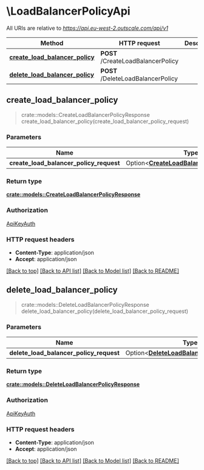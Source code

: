 # \LoadBalancerPolicyApi

All URIs are relative to *https://api.eu-west-2.outscale.com/api/v1*

Method | HTTP request | Description
------------- | ------------- | -------------
[**create_load_balancer_policy**](LoadBalancerPolicyApi.md#create_load_balancer_policy) | **POST** /CreateLoadBalancerPolicy | 
[**delete_load_balancer_policy**](LoadBalancerPolicyApi.md#delete_load_balancer_policy) | **POST** /DeleteLoadBalancerPolicy | 



## create_load_balancer_policy

> crate::models::CreateLoadBalancerPolicyResponse create_load_balancer_policy(create_load_balancer_policy_request)


### Parameters


Name | Type | Description  | Required | Notes
------------- | ------------- | ------------- | ------------- | -------------
**create_load_balancer_policy_request** | Option<[**CreateLoadBalancerPolicyRequest**](CreateLoadBalancerPolicyRequest.md)> |  |  |

### Return type

[**crate::models::CreateLoadBalancerPolicyResponse**](CreateLoadBalancerPolicyResponse.md)

### Authorization

[ApiKeyAuth](../README.md#ApiKeyAuth)

### HTTP request headers

- **Content-Type**: application/json
- **Accept**: application/json

[[Back to top]](#) [[Back to API list]](../README.md#documentation-for-api-endpoints) [[Back to Model list]](../README.md#documentation-for-models) [[Back to README]](../README.md)


## delete_load_balancer_policy

> crate::models::DeleteLoadBalancerPolicyResponse delete_load_balancer_policy(delete_load_balancer_policy_request)


### Parameters


Name | Type | Description  | Required | Notes
------------- | ------------- | ------------- | ------------- | -------------
**delete_load_balancer_policy_request** | Option<[**DeleteLoadBalancerPolicyRequest**](DeleteLoadBalancerPolicyRequest.md)> |  |  |

### Return type

[**crate::models::DeleteLoadBalancerPolicyResponse**](DeleteLoadBalancerPolicyResponse.md)

### Authorization

[ApiKeyAuth](../README.md#ApiKeyAuth)

### HTTP request headers

- **Content-Type**: application/json
- **Accept**: application/json

[[Back to top]](#) [[Back to API list]](../README.md#documentation-for-api-endpoints) [[Back to Model list]](../README.md#documentation-for-models) [[Back to README]](../README.md)

